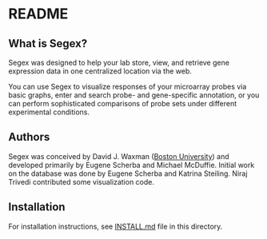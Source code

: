 README
======

What is Segex?
--------------
Segex was designed to help your lab store, view, and retrieve gene expression
data in one centralized location via the web.

You can use Segex to visualize responses of your microarray probes via basic
graphs, enter and search probe- and gene-specific annotation, or you can perform
sophisticated comparisons of probe sets under different experimental conditions.

Authors
-------
Segex was conceived by David J. Waxman ([Boston University](http://www.bu.edu/))
and developed primarily by Eugene Scherba and Michael McDuffie. Initial work on
the database was done by Eugene Scherba and Katrina Steiling. Niraj Trivedi
contributed some visualization code.

Installation
------------
For installation instructions, see
[INSTALL.md](https://github.com/escherba/segex/edit/develop/INSTALL.md) file in
this directory.

